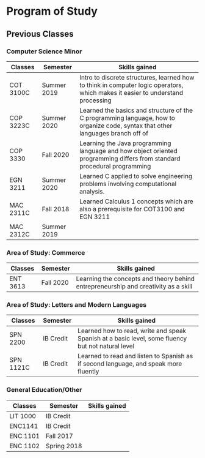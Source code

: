 # Program of Study

## Previous Classes

### Computer Science Minor
Classes		| Semester	| Skills gained
-----------	| ---------	| -------------
COT 3100C	| Summer 2019	| Intro to discrete structures, learned how to think in computer logic operators, which makes it easier to understand processing
COP 3223C	| Summer 2020	| Learned the basics and structure of the C programming language, how to organize code, syntax that other languages branch off of
COP 3330	| Fall 2020	| Learning the Java programming language and how object oriented programming differs from standard procedural programming
EGN 3211	| Summer 2020	| Learned C applied to solve engineering problems involving computational analysis.
MAC 2311C	| Fall 2018	| Learned Calculus 1 concepts which are also a prerequisite for COT3100 and EGN 3211
MAC 2312C	| Summer 2019	|

### Area of Study: Commerce

Classes		| Semester	| Skills gained
-----------	| ---------	| -------------
ENT 3613	| Fall 2020	| Learning the concepts and theory behind entrepreneurship and creativity as a skill

### Area of Study: Letters and Modern Languages

Classes		| Semester	| Skills gained
-----------	| ---------	| -------------
SPN 2200	| IB Credit	| Learned how to read, write and speak Spanish at a basic level, some fluency but not natural level
SPN 1121C	| IB Credit	| Learned to read and listen to Spanish as if second language, and speak more fluently

### General Education/Other

Classes		| Semester	| Skills gained
-----------	| ---------	| -------------
LIT 1000	| IB Credit	| 
ENC1141		| IB Credit	| 
ENC 1101	| Fall 2017	| 
ENC 1102	| Spring 2018	| 
